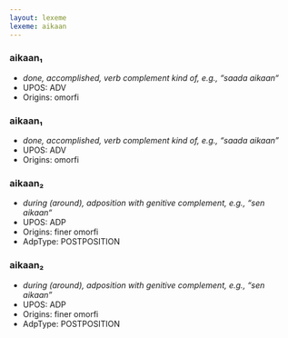 ```yaml
---
layout: lexeme
lexeme: aikaan
---
```


###  aikaan₁

* _done, accomplished, verb complement kind of, e.g., “saada aikaan“_
* UPOS:  ADV
* Origins: omorfi 


###  aikaan₁

* _done, accomplished, verb complement kind of, e.g., “saada aikaan”_
* UPOS:  ADV
* Origins: omorfi 


###  aikaan₂

* _during (around), adposition with genitive complement, e.g., “sen aikaan“_
* UPOS:  ADP
* Origins: finer omorfi 
* AdpType:  POSTPOSITION


###  aikaan₂

* _during (around), adposition with genitive complement, e.g., “sen aikaan”_
* UPOS:  ADP
* Origins: finer omorfi 
* AdpType:  POSTPOSITION

